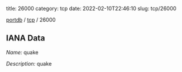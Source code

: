title: 26000
category: tcp
date: 2022-02-10T22:46:10
slug: tcp/26000

[portdb](/) / [tcp](/category/tcp.html) / 26000


## IANA Data

_Name:_ quake

_Description:_ quake


